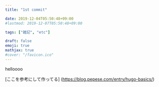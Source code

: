 ```yaml
---
title: "1st commit"

date: 2019-12-04T05:50:48+09:00
#lastmod: 2019-12-07T05:50:48+09:00

tags: ["雑記", "etc"]

draft: false
emoji: true
mathjax: true
#cover: "/favicon.ico"
---
```


helloooo

[ここを参考にして作ってる] (https://blog.pepese.com/entry/hugo-basics/)
